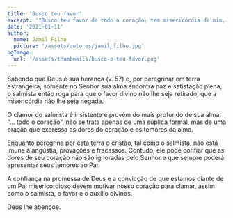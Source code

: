 ```yaml
---
title: 'Busco teu favor'
excerpt: '"Busco teu favor de todo o coração; tem misericórdia de mim, como prometeste" (Salmo 119:58)'
date: '2021-01-11'
author:
  name: Jamil Filho
  picture: '/assets/autores/jamil_filho.jpg'
ogImage:
  url: '/assets/thumbnails/busco-o-teu-favor.png'
---
```


Sabendo que Deus é sua herança (v. 57) e, por peregrinar em terra estrangeira, somente no Senhor sua alma encontra paz e satisfação plena, o salmista então roga para que o favor divino não lhe seja retirado, que a misericórdia não lhe seja negada.

O clamor do salmista é insistente e provém do mais profundo de sua alma, "... todo o coração", não se trata apenas de uma súplica formal, mas de uma oração que expressa as dores do coração e os temores da alma.

Enquanto peregrina por esta terra o cristão, tal como o salmista, não está imune à angústia, provações e fracassos. Contudo, ele pode confiar que as dores de seu coração não são ignoradas pelo Senhor e que sempre poderá apresentar seus temores ao Pai.

A confiança na promessa de Deus e a convicção de que estamos diante de um Pai misericordioso devem motivar nosso coração para clamar, assim como o salmista, o favor e o auxílio divinos.

Deus lhe abençoe.